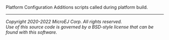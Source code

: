 Platform Configuration Additions scripts called during platform build.

---
_Copyright 2020-2022 MicroEJ Corp. All rights reserved._  
_Use of this source code is governed by a BSD-style license that can be found with this software._  